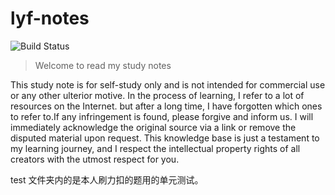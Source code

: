 # lyf-notes

<p>
<img src="https://img.shields.io/github/actions/workflow/status/persist-art/lyf-notes/deploy.yml" alt="Build Status">
</p>

> Welcome to read my study notes

This study note is for self-study only and is not intended for commercial use or any other ulterior motive. In the process of learning, I refer to a lot of resources on the Internet. but after a long time, I have forgotten which ones to refer to.If any infringement is found, please forgive and inform us. I will immediately acknowledge the original source via a link or remove the disputed material upon request.
This knowledge base is just a testament to my learning journey, and I respect the intellectual property rights of all creators with the utmost respect for you.

test 文件夹内的是本人刷力扣的题用的单元测试。
